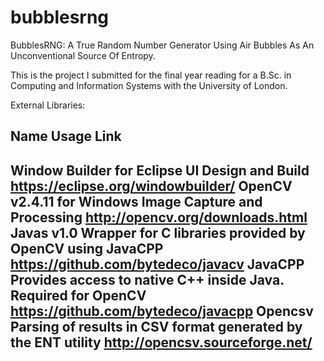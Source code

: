 # bubblesrng
BubblesRNG: A True Random Number Generator Using Air Bubbles As An Unconventional Source Of Entropy.

This is the project I submitted for the final year reading for a B.Sc. in Computing and Information Systems with the University of London. 

External Libraries:

Name	                      Usage	                                                          Link
----------------------------------------------------------------------------------------------------------------------------------
Window Builder for Eclipse	UI Design and Build	                                            https://eclipse.org/windowbuilder/
OpenCV v2.4.11 for Windows	Image Capture and Processing	                                  http://opencv.org/downloads.html
Javas v1.0	                Wrapper for C libraries provided by OpenCV using JavaCPP	      https://github.com/bytedeco/javacv
JavaCPP	                    Provides access to native C++ inside Java. Required for OpenCV  https://github.com/bytedeco/javacpp
Opencsv	                    Parsing of results in CSV format generated by the ENT utility	  http://opencsv.sourceforge.net/
----------------------------------------------------------------------------------------------------------------------------------



